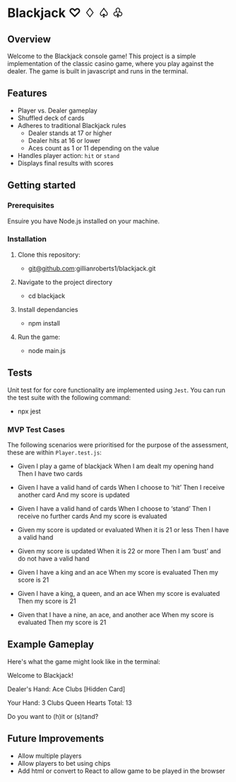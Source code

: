 # Blackjack ♡ ♢ ♤ ♧ 

## Overview
Welcome to the Blackjack console game! This project is a simple implementation of the classic casino game, where you play against the dealer. The game is built in javascript and runs in the terminal.

## Features

- Player vs. Dealer gameplay
- Shuffled deck of cards
- Adheres to traditional Blackjack rules
  - Dealer stands at 17 or higher
  - Dealer hits at 16 or lower
  - Aces count as 1 or 11 depending on the value
- Handles player action: `hit` or `stand`
- Displays final results with scores

## Getting started

### Prerequisites

Ensuire you have Node.js installed on your machine.

### Installation

1. Clone this repository:
   - git@github.com:gillianroberts1/blackjack.git

2. Navigate to the project directory
   - cd blackjack

3. Install dependancies
   - npm install

4. Run the game:
   - node main.js

## Tests

Unit test for for core functionality are implemented using `Jest`. You can run the test suite with the following command:
  - npx jest

### MVP Test Cases

The following scenarios were prioritised for the purpose of the assessment, these are within `Player.test.js`:

- Given I play a game of blackjack
When I am dealt my opening hand
Then I have two cards

- Given I have a valid hand of cards
When I choose to ‘hit’
Then I receive another card
And my score is updated

- Given I have a valid hand of cards
When I choose to ‘stand’
Then I receive no further cards
And my score is evaluated

- Given my score is updated or evaluated
When it is 21 or less
Then I have a valid hand

- Given my score is updated
When it is 22 or more 
Then I am ‘bust’ and do not have a valid hand

- Given I have a king and an ace
When my score is evaluated
Then my score is 21

- Given I have a king, a queen, and an ace
When my score is evaluated
Then my score is 21

- Given that I have a nine, an ace, and another ace
When my score is evaluated
Then my score is 21	

## Example Gameplay

Here's what the game might look like in the terminal:

Welcome to Blackjack!

Dealer's Hand:
  Ace Clubs
  [Hidden Card]

Your Hand:
  3 Clubs
  Queen Hearts
Total: 13

Do you want to (h)it or (s)tand? 

## Future Improvements
- Allow multiple players
- Allow players to bet using chips
- Add html or convert to React to allow game to be played in the browser
